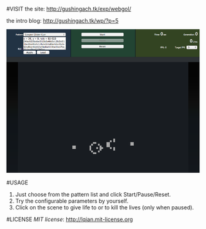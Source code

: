 #VISIT
the site: <http://gushingach.tk/exp/webgol/>

the intro blog: <http://gushingach.tk/wp/?p=5>

![The Screenshot](https://github.com/pkuphenix/webgol/raw/master/webgol.png)

#USAGE
1. Just choose from the pattern list and click Start/Pause/Reset.
2. Try the configurable parameters by yourself.
3. Click on the scene to give life to or to kill the lives (only when paused).

#LICENSE
*MIT license*: <http://lqian.mit-license.org>